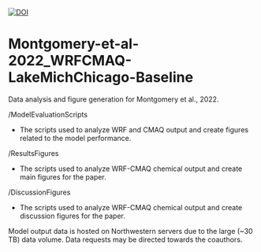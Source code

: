 [![DOI](https://zenodo.org/badge/542703483.svg)](https://zenodo.org/badge/latestdoi/542703483)


# Montgomery-et-al-2022_WRFCMAQ-LakeMichChicago-Baseline
Data analysis and figure generation for Montgomery et al., 2022. 


/ModelEvaluationScripts
- The scripts used to analyze WRF and CMAQ output and create figures related to the model performance.

/ResultsFigures
- The scripts used to analyze WRF-CMAQ chemical output and create main figures for the paper.

/DiscussionFigures
- The scripts used to analyze WRF-CMAQ chemical output and create discussion figures for the paper.


Model output data is hosted on Northwestern servers due to the large (~30 TB) data volume. Data requests may be directed towards the coauthors.

